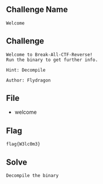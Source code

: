 ## Challenge Name
```
Welcome
```
## Challenge
```
Welcome to Break-All-CTF-Reverse!  
Run the binary to get further info.

Hint: Decompile  

Author: Flydragon
```
## File
- welcome
## Flag
```
flag{W3lc0m3}
```
## Solve
```
Decompile the binary
```
